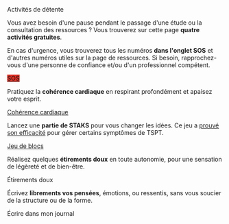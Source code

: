 <div class="banner">
    <div class="title">Activités de détente</div>
    <div class="intro">
        <p>Vous avez besoin d'une pause pendant le passage d'une étude ou la consultation des ressources ? Vous trouverez sur cette page <b>quatre activités gratuites</b>.
        <p>En cas d'urgence, vous trouverez tous les numéros <b>dans l'onglet SOS</b> et d'autres numéros utiles sur la page de ressources. Si besoin, rapprochez-vous d'une personne de confiance et/ou d'un professionnel compétent.
    </div>
</div>

<div class="tabbar">
    <div style="flex: 1;"></div>
    <a href="https://3114.fr/je-suis-en-souffrance/" onclick="app.sos(event); return false" style="background: #e22e22;">SOS</a>
</div>

<div class="tab">
    <div class="tileset">
        <div class="tile" style="flex: 5;">
            <img src="{{ ASSET static/illustrations/respiration.webp }}" alt="" />
            <div>
                <p>Pratiquez la <b>cohérence cardiaque</b> en respirant profondément et apaisez votre esprit.</p>
                <div class="actions">
                    <a href="/coherence">Cohérence cardiaque</a>
                </div>
            </div>
        </div>
        <div class="tile" style="flex: 6;">
            <img src="{{ ASSET static/illustrations/staks.webp }}" alt="" />
            <div>
                <p>Lancez une <b>partie de STAKS</b> pour vous changer les idées. Ce jeu a <a href="https://www.nature.com/articles/mp201723" target="_blank">prouvé son efficacité</a> pour gérer certains symptômes de TSPT.</p>
                <div class="actions">
                    <a href="/staks">Jeu de blocs</a>
                </div>
            </div>
        </div>
        <div class="tile" style="flex: 6;">
            <img src="{{ ASSET static/illustrations/etirements.webp }}" alt="" />
            <div>
                <p>Réalisez quelques <b>étirements doux</b> en toute autonomie, pour une sensation de légèreté et de bien-être.</p>
                <div class="actions">
                    <a class="disabled">Étirements doux</a>
                </div>
            </div>
        </div>
        <div class="tile" style="flex: 5;">
            <img src="{{ ASSET static/illustrations/ecriture.webp }}" alt="" />
            <div>
                <p>Écrivez <b>librements vos pensées</b>, émotions, ou ressentis, sans vous soucier de la structure ou de la forme.</p>
                <div class="actions">
                    <a class="disabled">Écrire dans mon journal</a>
                </div>
            </div>
        </div>
    </div>
</div>
